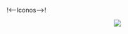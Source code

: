 !<--Iconos-->!
<p align="center">
  <a href="https://skillicons.dev">
    <img src="https://skillicons.dev/icons?i=discord,ai,ps,robloxstudio,vscode" />
  </a>
</p>

